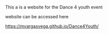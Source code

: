 This a is a website for the Dance 4 youth event


website can be accessed here

https://mvargasvega.github.io/Dance4Youth/
